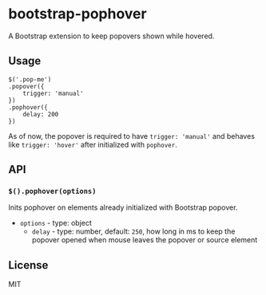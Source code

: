 # bootstrap-pophover

A Bootstrap extension to keep popovers shown while hovered.


## Usage

    $('.pop-me')
    .popover({
        trigger: 'manual'
    })
    .pophover({
        delay: 200
    })

As of now, the popover is required to have `trigger: 'manual'` and behaves like `trigger: 'hover'` after initialized with `pophover`.


## API

### `$().pophover(options)`

Inits pophover on elements already initialized with Bootstrap popover.

* `options` - type: object
    * `delay` - type: number, default: `250`, how long in ms to keep the popover opened when mouse leaves the popover or source element


## License

MIT
